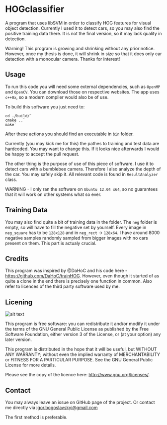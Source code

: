 HOGclassifier
=============

A program that uses libSVM in order to classify HOG features for visual object detection.
Currently I used it to detect cars, so you may also find the positive training data there. 
It is not the final version, so it may lack quality in detection.

Warning! This program is growing and shrinking without any prior notice. However, once my thesis is done, it will shrink in size so that it does only car detection with a monocular camera. Thanks for interest!

Usage
-------
To run this code you will need some external dependencies, such as `OpenMP` and `OpenCV`. 
You can download those on respective websites.
The app uses `c++0x`, so a modern compiler would also be of use. 

To build this software you just need to:

    cd ./build/`
    cmake ..`
    make`

After these actions you should find an executable in `bin` folder. 

Currently (you may kick me for this) the pathes to training and test data are hardcoded. 
You may want to change this. If it looks nice afterwards I would be happy to accept the pull request.

The other thing is the purpose of use of this piece of software. I use it to detect cars with a 
bumblebee camera. Therefore I also analyze the depth of the car. You may safely skip it.
All relevant code is found in `ResultAnalyzer` class.

WARNING - I only ran the software on `Ubuntu 12.04 x64`, so no guarantees that it will work on other 
systems what so ever. 

Training Data
------------
You may also find quite a bit of training data in the folder. The `neg` folder is empty, 
so will have to fill the negative set by yourself. Every image in `neg_square` has to be `128x128` 
and in `neg_rect` -> `128x64`. I have around 8000 negative samples randomly sampled from bigger images
with no cars present on them. This part is actualy crucial.


Credits
--------
This program was inspired by @DaHoC and his code here - https://github.com/DaHoC/trainHOG. 
However, even though it started of as quite a clone in the end there is precisely one function in common. 
Also refer to licences of the third party software used by me.

Licening
--------
![alt text][logo]

[logo]:http://www.gnu.org/graphics/gplv3-127x51.png "Logo Title Text 2"


This program is free software: you can redistribute it and/or modify
it under the terms of the GNU General Public License as published by
the Free Software Foundation, either version 3 of the License, or
(at your option) any later version.

This program is distributed in the hope that it will be useful,
but WITHOUT ANY WARRANTY; without even the implied warranty of
MERCHANTABILITY or FITNESS FOR A PARTICULAR PURPOSE.  See the
GNU General Public License for more details.

Please see the copy of the licence here: http://www.gnu.org/licenses/.

Contact
-------
You may always leave an issue on GitHub page of the project. Or contact me directly via igor.bogoslavskyi@gmail.com

The first method is preferable.

